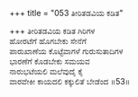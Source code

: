 +++
title = "053 ತೀರಿತಡವಿಯ ಕಡಿತ"

+++
ತೀರಿತಡವಿಯ ಕಡಿತ ಗಿರಿಗಳ  
ಹೋರಟೆಗೆ ಹೊಗಬೇಕು ಸೇನೆಗೆ  
ಪಾರುಖಾಣೆಯ ಕೊಟ್ಟೆವಾಗಳೆ ಗುರುಸುತಾದಿಗಳ  
ಭಾರಣೆಗೆ ಕೊಡಬೇಕು ಸಮಯವ  
ನಾರುಭಟೆಯಲಿ ಮಲೆವುದೈ ಕೈ  
ವಾರವೇಕೀ ಕಾಯದಲಿ ಕಕ್ಕುಲಿತೆ ಬೇಡೆಂದ      ॥53॥